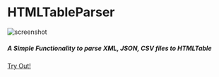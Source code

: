 # HTMLTableParser

![screenshot](https://i.imgur.com/IT3VTy8.png)

##### A Simple Functionality to parse XML, JSON, CSV files to HTMLTable

[Try Out!](https://c0llinn.github.io/HTMLTableParser/)
